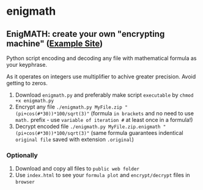 # enigmath
## EnigMATH: create your own "encrypting machine" ([Example Site](https://zygtech.pl/enigmath/?formula=pi%2Bcos%28%23*3%29*500%2Fsqrt%283%29))

Python script encoding and decoding any file with mathematical formula as your keyphrase.

As it operates on integers use multiplifier to achive greater precision. Avoid getting to zeros.

1. Download `enigmath.py` and preferably make script `executable` by `chmod +x enigmath.py` 
2. Encrypt any file `./enigmath.py MyFile.zip "(pi+cos(#*30))*100/sqrt(3)"` (formula `in brackets` and no need to use `math.` prefix - use `variable of iteration #` at least once in a formula!)
3. Decrypt encoded file `./enigmath.py MyFile.zip.enigmath "(pi+cos(#*30))*100/sqrt(3)"` (same formula guarantees indentical `original file` saved with extension `.original`)

### Optionally

1. Download and copy all files to `public web folder` 
2. Use `index.html` to see your `formula plot` and `encrypt/decrypt` files in `browser`
